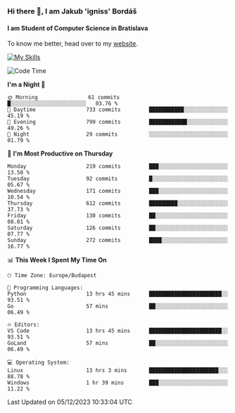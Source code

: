 ### Hi there 👋, I am Jakub 'igniss' Bordáš

#### I am Student of Computer Science in Bratislava
To know me better, head over to my [website](https://bordas.sk).

[![My Skills](https://skillicons.dev/icons?i=js,html,css,figma,svelte,java,kotlin,python,postgresql,typescript,nest,nodejs)](https://bordas.sk)


<!--START_SECTION:waka-->
![Code Time](http://img.shields.io/badge/Code%20Time-1%2C300%20hrs%2046%20mins-blue)

**I'm a Night 🦉** 

```text
🌞 Morning                61 commits          █░░░░░░░░░░░░░░░░░░░░░░░░   03.76 % 
🌆 Daytime                733 commits         ███████████░░░░░░░░░░░░░░   45.19 % 
🌃 Evening                799 commits         ████████████░░░░░░░░░░░░░   49.26 % 
🌙 Night                  29 commits          ░░░░░░░░░░░░░░░░░░░░░░░░░   01.79 % 
```
📅 **I'm Most Productive on Thursday** 

```text
Monday                   219 commits         ███░░░░░░░░░░░░░░░░░░░░░░   13.50 % 
Tuesday                  92 commits          █░░░░░░░░░░░░░░░░░░░░░░░░   05.67 % 
Wednesday                171 commits         ███░░░░░░░░░░░░░░░░░░░░░░   10.54 % 
Thursday                 612 commits         █████████░░░░░░░░░░░░░░░░   37.73 % 
Friday                   130 commits         ██░░░░░░░░░░░░░░░░░░░░░░░   08.01 % 
Saturday                 126 commits         ██░░░░░░░░░░░░░░░░░░░░░░░   07.77 % 
Sunday                   272 commits         ████░░░░░░░░░░░░░░░░░░░░░   16.77 % 
```


📊 **This Week I Spent My Time On** 

```text
🕑︎ Time Zone: Europe/Budapest

💬 Programming Languages: 
Python                   13 hrs 45 mins      ███████████████████████░░   93.51 % 
Go                       57 mins             ██░░░░░░░░░░░░░░░░░░░░░░░   06.49 % 

🔥 Editors: 
VS Code                  13 hrs 45 mins      ███████████████████████░░   93.51 % 
GoLand                   57 mins             ██░░░░░░░░░░░░░░░░░░░░░░░   06.49 % 

💻 Operating System: 
Linux                    13 hrs 3 mins       ██████████████████████░░░   88.78 % 
Windows                  1 hr 39 mins        ███░░░░░░░░░░░░░░░░░░░░░░   11.22 % 
```


 Last Updated on 05/12/2023 10:33:04 UTC
<!--END_SECTION:waka-->
